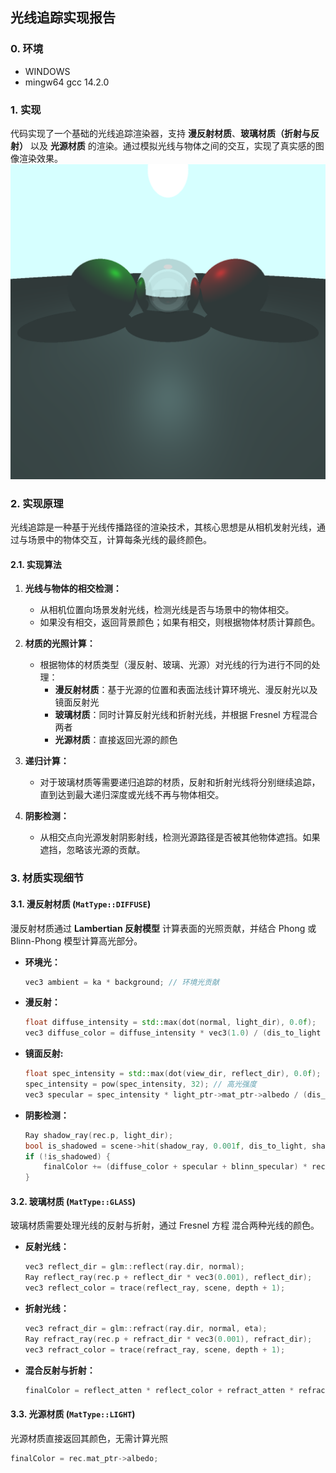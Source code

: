 ## 光线追踪实现报告
### 0. 环境
- WINDOWS
- mingw64 gcc 14.2.0

### 1. 实现 
代码实现了一个基础的光线追踪渲染器，支持 **漫反射材质**、**玻璃材质（折射与反射）** 以及 **光源材质** 的渲染。通过模拟光线与物体之间的交互，实现了真实感的图像渲染效果。
![alt text](image.png)

### 2. 实现原理
光线追踪是一种基于光线传播路径的渲染技术，其核心思想是从相机发射光线，通过与场景中的物体交互，计算每条光线的最终颜色。

#### 2.1. 实现算法
1. **光线与物体的相交检测：**
   - 从相机位置向场景发射光线，检测光线是否与场景中的物体相交。
   - 如果没有相交，返回背景颜色；如果有相交，则根据物体材质计算颜色。

2. **材质的光照计算：**
   - 根据物体的材质类型（漫反射、玻璃、光源）对光线的行为进行不同的处理：
     - **漫反射材质**：基于光源的位置和表面法线计算环境光、漫反射光以及镜面反射光
     - **玻璃材质**：同时计算反射光线和折射光线，并根据 Fresnel 方程混合两者
     - **光源材质**：直接返回光源的颜色

3. **递归计算：**
   - 对于玻璃材质等需要递归追踪的材质，反射和折射光线将分别继续追踪，直到达到最大递归深度或光线不再与物体相交。

4. **阴影检测：**
   - 从相交点向光源发射阴影射线，检测光源路径是否被其他物体遮挡。如果遮挡，忽略该光源的贡献。

### 3. 材质实现细节

#### 3.1. 漫反射材质 (`MatType::DIFFUSE`)

漫反射材质通过 **Lambertian 反射模型** 计算表面的光照贡献，并结合 Phong 或 Blinn-Phong 模型计算高光部分。
- **环境光：**
  ```cpp
  vec3 ambient = ka * background; // 环境光贡献
  ```

- **漫反射：**
  ```c++
  float diffuse_intensity = std::max(dot(normal, light_dir), 0.0f);
  vec3 diffuse_color = diffuse_intensity * vec3(1.0) / (dis_to_light *     dis_to_light);
  ```

- **镜面反射:**
  ```c++
  float spec_intensity = std::max(dot(view_dir, reflect_dir), 0.0f);
  spec_intensity = pow(spec_intensity, 32); // 高光强度
  vec3 specular = spec_intensity * light_ptr->mat_ptr->albedo / (dis_to_light *    dis_to_light);
  ```

- **阴影检测：**
    ```C++
    Ray shadow_ray(rec.p, light_dir);
    bool is_shadowed = scene->hit(shadow_ray, 0.001f, dis_to_light, shadow_rec);
    if (!is_shadowed) {
        finalColor += (diffuse_color + specular + blinn_specular) * rec. mat_ptr->albedo;
    }
    ```

#### 3.2. 玻璃材质 (`MatType::GLASS`)

玻璃材质需要处理光线的反射与折射，通过 Fresnel 方程 混合两种光线的颜色。

- **反射光线：**
  ```cpp
  vec3 reflect_dir = glm::reflect(ray.dir, normal);
  Ray reflect_ray(rec.p + reflect_dir * vec3(0.001), reflect_dir);
  vec3 reflect_color = trace(reflect_ray, scene, depth + 1);
  ```

- **折射光线：**
    ```c++
    vec3 refract_dir = glm::refract(ray.dir, normal, eta);
    Ray refract_ray(rec.p + refract_dir * vec3(0.001), refract_dir);
    vec3 refract_color = trace(refract_ray, scene, depth + 1);
    ```

- **混合反射与折射：**
    ```c++
    finalColor = reflect_atten * reflect_color + refract_atten * refract_color;
    ```

#### 3.3. 光源材质 (`MatType::LIGHT`)

光源材质直接返回其颜色，无需计算光照

```c++
finalColor = rec.mat_ptr->albedo;
```